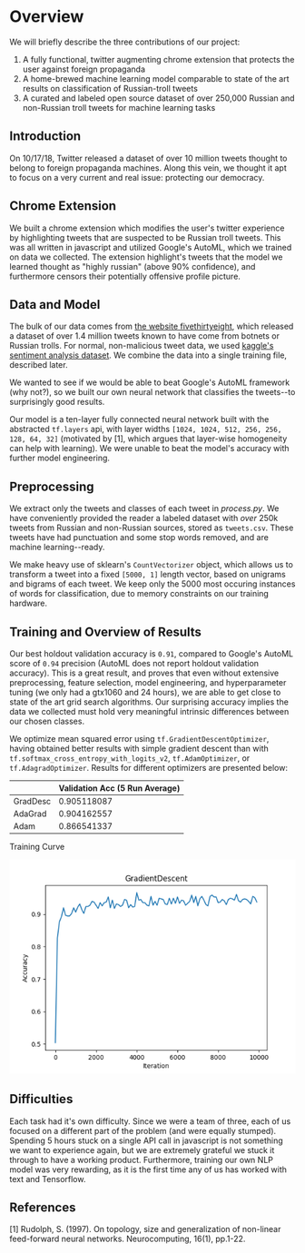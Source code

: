 # Overview
We will briefly describe the three contributions of our project:
1. A fully functional, twitter augmenting chrome extension that protects the user against foreign propaganda
2. A home-brewed machine learning model comparable to state of the art results on classification of Russian-troll tweets
3. A curated and labeled open source dataset of over 250,000 Russian and non-Russian troll tweets for machine learning tasks

## Introduction  
On 10/17/18, Twitter released a dataset of over 10 million tweets thought to belong to foreign propaganda machines. Along this vein, we thought it apt to focus on a very current and real issue: protecting our democracy. 

## Chrome Extension
We built a chrome extension which modifies the user's twitter experience by highlighting tweets that are suspected to be Russian troll tweets. This was all written in javascript and utilized Google's AutoML, which we trained on data we collected. The extension highlight's tweets that the model we learned thought as "highly russian" (above 90% confidence), and furthermore censors their potentially offensive profile picture.

## Data and Model
The bulk of our data comes from [the website fivethirtyeight](https://github.com/fivethirtyeight/russian-troll-tweets), which released a dataset of over 1.4 million tweets known to have come from botnets or Russian trolls. For normal, non-malicious tweet data, we used [kaggle's sentiment analysis dataset](https://www.kaggle.com/c/twitter-sentiment-analysis2). We combine the data into a single training file, described later.
  
We wanted to see if we would be able to beat Google's AutoML framework (why not?), so we built our own neural network that classifies the tweets--to surprisingly good results.

Our model is a ten-layer fully connected neural network built with the abstracted ```tf.layers``` api, with layer widths ```[1024, 1024, 512, 256, 256, 128, 64, 32]``` (motivated by [1], which argues that layer-wise homogeneity can help with learning). We were unable to beat the model's accuracy with further model engineering.
  
## Preprocessing
We extract only the tweets and classes of each tweet in _process.py_. We have conveniently provided the reader a labeled dataset with _over_ 250k tweets from Russian and non-Russian sources, stored as ```tweets.csv```. These tweets have had punctuation and some stop words removed, and are machine learning--ready.

We make heavy use of sklearn's ```CountVectorizer``` object, which allows us to transform a tweet into a fixed ```[5000, 1]``` length vector, based on unigrams and bigrams of each tweet. We keep only the 5000 most occuring instances of words for classification, due to memory constraints on our training hardware.  
  
## Training and Overview of Results  
Our best holdout validation accuracy is ```0.91```, compared to Google's AutoML score of ```0.94``` precision (AutoML does not report holdout validation accuracy). This is a great result, and proves that even without extensive preprocessing, feature selection, model engineering, and hyperparameter tuning (we only had a gtx1060 and 24 hours), we are able to get close to state of the art grid search algorithms. Our surprising accuracy implies the data we collected must hold very meaningful intrinsic differences between our chosen classes.
  
We optimize mean squared error using ```tf.GradientDescentOptimizer```, having obtained better results with simple gradient descent than with ```tf.softmax_cross_entropy_with_logits_v2```, ```tf.AdamOptimizer```, or ```tf.AdagradOptimizer```. Results for different optimizers are presented below:

|          	| Validation Acc (5 Run Average) 	|
|----------	|--------------------------------	|
| GradDesc 	| 0.905118087                    	|
| AdaGrad  	| 0.904162557                    	|
| Adam     	| 0.866541337                    	|
  
Training Curve  

![grad_desc](images_logs/grad_desc.png)
  
## Difficulties
Each task had it's own difficulty. Since we were a team of three, each of us focused on a different part of the problem (and were equally stumped). Spending 5 hours stuck on a single API call in javascript is not something we want to experience again, but we are extremely grateful we stuck it through to have a working product. Furthermore, training our own NLP model was very rewarding, as it is the first time any of us has worked with text and Tensorflow. 

## References
[1] Rudolph, S. (1997). On topology, size and generalization of non-linear feed-forward neural networks. Neurocomputing, 16(1), pp.1-22. 

